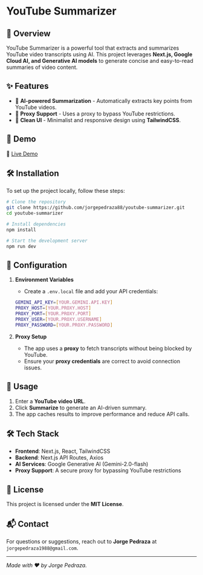 # YouTube Summarizer

## 🚀 Overview

YouTube Summarizer is a powerful tool that extracts and summarizes YouTube video transcripts using AI. This project leverages **Next.js, Google Cloud AI, and Generative AI models** to generate concise and easy-to-read summaries of video content.

## ✨ Features

- 🎯 **AI-powered Summarization** - Automatically extracts key points from YouTube videos.
- 🔄 **Proxy Support** - Uses a proxy to bypass YouTube restrictions.
- 🎨 **Clean UI** - Minimalist and responsive design using **TailwindCSS**.

## 📸 Demo

🔗 [Live Demo](https://youtube-summarizer-sable.vercel.app/)

## 🛠️ Installation

To set up the project locally, follow these steps:

```sh
# Clone the repository
git clone https://github.com/jorgepedraza88/youtube-summarizer.git
cd youtube-summarizer

# Install dependencies
npm install

# Start the development server
npm run dev
```

## 🔧 Configuration

1. **Environment Variables**

   - Create a `.env.local` file and add your API credentials:

   ```sh
   GEMINI_API_KEY=[YOUR.GEMINI.API.KEY]
   PROXY_HOST=[YOUR.PROXY.HOST]
   PROXY_PORT=[YOUR.PROXY.PORT]
   PROXY_USER=[YOUR.PROXY.USERNAME]
   PROXY_PASSWORD=[YOUR.PROXY.PASSWORD]
   ```

2. **Proxy Setup**

   - The app uses a **proxy** to fetch transcripts without being blocked by YouTube.
   - Ensure your **proxy credentials** are correct to avoid connection issues.

## 📜 Usage

1. Enter a **YouTube video URL**.
2. Click **Summarize** to generate an AI-driven summary.
3. The app caches results to improve performance and reduce API calls.

## 🛠️ Tech Stack

- **Frontend**: Next.js, React, TailwindCSS
- **Backend**: Next.js API Routes, Axios
- **AI Services**: Google Generative AI (Gemini-2.0-flash)
- **Proxy Support**: A secure proxy for bypassing YouTube restrictions

## 📄 License

This project is licensed under the **MIT License**.

## 📬 Contact

For questions or suggestions, reach out to **Jorge Pedraza** at `jorgepedraza1988@gmail.com`.

---

_Made with ❤️ by Jorge Pedraza._
